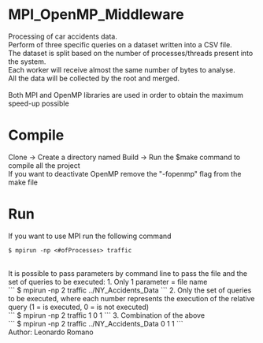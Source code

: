 # MPI_OpenMP_Middleware
Processing of car accidents data. <br/>
Perform of three specific queries on a dataset written into a CSV file. <br/>
The dataset is split based on the number of processes/threads present into the system.<br/> 
Each worker will receive almost the same number of bytes to analyse.<br/> 
All the data will be collected by the root and merged.<br/>
<br/>
Both MPI and OpenMP libraries are used in order to obtain the maximum speed-up possible

# Compile

Clone -> Create a directory named Build -> Run the $make command to compile all the project<br/>
If you want to deactivate OpenMP remove the "-fopenmp" flag from the make file<br/>

# Run

If you want to use MPI run the following command<br/>
```
$ mpirun -np <#ofProcesses> traffic
```
<br/>
It is possible to pass parameters by command line to pass the file and the set of queries to be executed:
1. Only 1 parameter = file name <br/>
```
$ mpirun -np 2 traffic ../NY_Accidents_Data
```
2. Only the set of queries to be executed, where each number represents the execution of the relative query (1 = is executed, 0 = is not executed) <br/>
```
$ mpirun -np 2 traffic 1 0 1
```
3. Combination of the above <br/>
```
$ mpirun -np 2 traffic ../NY_Accidents_Data 0 1 1
```

<br/>
Author: Leonardo Romano<br/>

